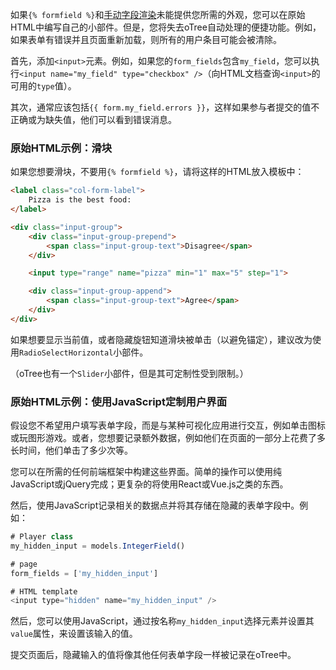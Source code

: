如果`{% formfield %}`和[手动字段渲染]()未能提供您所需的外观，您可以在原始HTML中编写自己的小部件。但是，您将失去oTree自动处理的便捷功能。例如，如果表单有错误并且页面重新加载，则所有的用户条目可能会被清除。

首先，添加`<input>`元素。例如，如果您的`form_fields`包含`my_field`，您可以执行`<input name="my_field" type="checkbox" />`（向HTML文档查询`<input>`的可用的`type`值）。

其次，通常应该包括`{{ form.my_field.errors }}`，这样如果参与者提交的值不正确或为缺失值，他们可以看到错误消息。

### 原始HTML示例：滑块

如果您想要滑块，不要用`{% formfield %}`，请将这样的HTML放入模板中：

```HTML
<label class="col-form-label">
    Pizza is the best food:
</label>

<div class="input-group">
    <div class="input-group-prepend">
        <span class="input-group-text">Disagree</span>
    </div>

    <input type="range" name="pizza" min="1" max="5" step="1">

    <div class="input-group-append">
        <span class="input-group-text">Agree</span>
    </div>
</div>
```

如果想要显示当前值，或者隐藏旋钮知道滑块被单击（以避免锚定），建议改为使用`RadioSelectHorizontal`小部件。

（oTree也有一个`Slider`小部件，但是其可定制性受到限制。）

### 原始HTML示例：使用JavaScript定制用户界面

假设您不希望用户填写表单字段，而是与某种可视化应用进行交互，例如单击图标或玩图形游戏。或者，您想要记录额外数据，例如他们在页面的一部分上花费了多长时间，他们单击了多少次等。

您可以在所需的任何前端框架中构建这些界面。简单的操作可以使用纯JavaScript或jQuery完成；更复杂的将使用React或Vue.js之类的东西。

然后，使用JavaScript记录相关的数据点并将其存储在隐藏的表单字段中。例如：

```js
# Player class
my_hidden_input = models.IntegerField()

# page
form_fields = ['my_hidden_input']

# HTML template
<input type="hidden" name="my_hidden_input" />
```

然后，您可以使用JavaScript，通过按名称`my_hidden_input`选择元素并设置其`value`属性，来设置该输入的值。

提交页面后，隐藏输入的值将像其他任何表单字段一样被记录在oTree中。